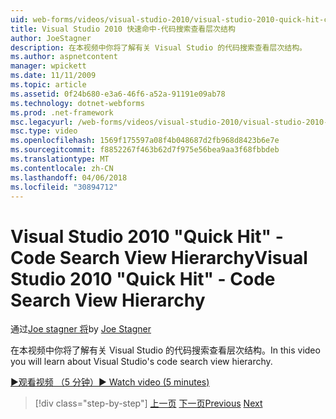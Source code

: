 ```yaml
---
uid: web-forms/videos/visual-studio-2010/visual-studio-2010-quick-hit-code-search-view-hierarchy
title: Visual Studio 2010 快速命中-代码搜索查看层次结构
author: JoeStagner
description: 在本视频中你将了解有关 Visual Studio 的代码搜索查看层次结构。
ms.author: aspnetcontent
manager: wpickett
ms.date: 11/11/2009
ms.topic: article
ms.assetid: 0f24b680-e3a6-46f6-a52a-91191e09ab78
ms.technology: dotnet-webforms
ms.prod: .net-framework
msc.legacyurl: /web-forms/videos/visual-studio-2010/visual-studio-2010-quick-hit-code-search-view-hierarchy
msc.type: video
ms.openlocfilehash: 1569f175597a08f4b048687d2fb968d8423b6e7e
ms.sourcegitcommit: f8852267f463b62d7f975e56bea9aa3f68fbbdeb
ms.translationtype: MT
ms.contentlocale: zh-CN
ms.lasthandoff: 04/06/2018
ms.locfileid: "30894712"
---
```

<a name="visual-studio-2010-quick-hit---code-search-view-hierarchy"></a><span data-ttu-id="19561-103">Visual Studio 2010 "Quick Hit" - Code Search View Hierarchy</span><span class="sxs-lookup"><span data-stu-id="19561-103">Visual Studio 2010 "Quick Hit" - Code Search View Hierarchy</span></span>
====================
<span data-ttu-id="19561-104">通过[Joe stagner 将](https://github.com/JoeStagner)</span><span class="sxs-lookup"><span data-stu-id="19561-104">by [Joe Stagner](https://github.com/JoeStagner)</span></span>

<span data-ttu-id="19561-105">在本视频中你将了解有关 Visual Studio 的代码搜索查看层次结构。</span><span class="sxs-lookup"><span data-stu-id="19561-105">In this video you will learn about Visual Studio's code search view hierarchy.</span></span>

[<span data-ttu-id="19561-106">&#9654;观看视频 （5 分钟）</span><span class="sxs-lookup"><span data-stu-id="19561-106">&#9654; Watch video (5 minutes)</span></span>](https://channel9.msdn.com/Blogs/ASP-NET-Site-Videos/visual-studio-2010-quick-hit-code-search-view-hierarchy)

> [!div class="step-by-step"]
> <span data-ttu-id="19561-107">[上一页](visual-studio-2010-quick-hit-code-optimized-profile.md)
> [下一页](visual-studio-2010-quick-hit-intellisense-smart-lists.md)</span><span class="sxs-lookup"><span data-stu-id="19561-107">[Previous](visual-studio-2010-quick-hit-code-optimized-profile.md)
[Next](visual-studio-2010-quick-hit-intellisense-smart-lists.md)</span></span>
